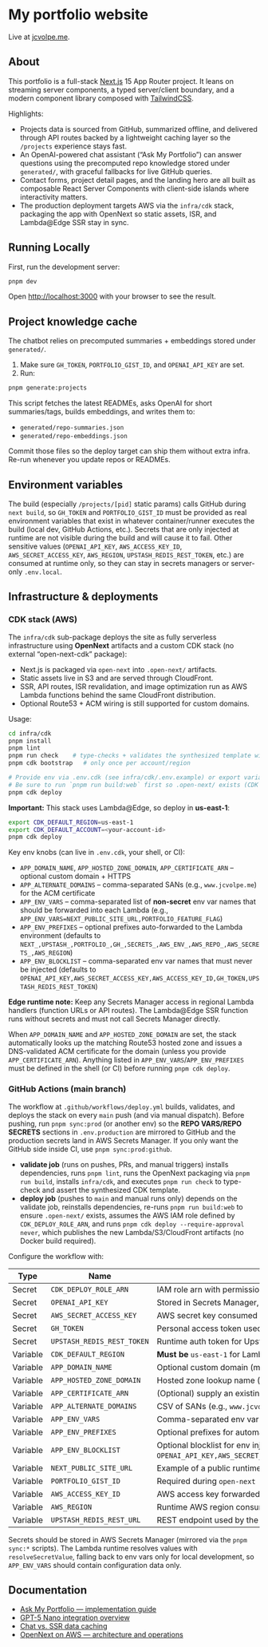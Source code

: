 # My portfolio website

Live at [jcvolpe.me](https://jcvolpe.me).

## About

This portfolio is a full-stack [Next.js](https://nextjs.org/) 15 App Router project. It leans on streaming server components, a typed server/client boundary, and a modern component library composed with [TailwindCSS](https://tailwindcss.com/).

Highlights:

- Projects data is sourced from GitHub, summarized offline, and delivered through API routes backed by a lightweight caching layer so the `/projects` experience stays fast.
- An OpenAI-powered chat assistant (“Ask My Portfolio”) can answer questions using the precomputed repo knowledge stored under `generated/`, with graceful fallbacks for live GitHub queries.
- Contact forms, project detail pages, and the landing hero are all built as composable React Server Components with client-side islands where interactivity matters.
- The production deployment targets AWS via the `infra/cdk` stack, packaging the app with OpenNext so static assets, ISR, and Lambda@Edge SSR stay in sync.

## Running Locally

First, run the development server:

```bash
pnpm dev
```

Open [http://localhost:3000](http://localhost:3000) with your browser to see the result.

## Project knowledge cache

The chatbot relies on precomputed summaries + embeddings stored under `generated/`.

1. Make sure `GH_TOKEN`, `PORTFOLIO_GIST_ID`, and `OPENAI_API_KEY` are set.
2. Run:

```bash
pnpm generate:projects
```

This script fetches the latest READMEs, asks OpenAI for short summaries/tags, builds embeddings, and writes them to:

- `generated/repo-summaries.json`
- `generated/repo-embeddings.json`

Commit those files so the deploy target can ship them without extra infra. Re-run whenever you update repos or READMEs.

## Environment variables

The build (especially `/projects/[pid]` static params) calls GitHub during `next build`, so `GH_TOKEN` and `PORTFOLIO_GIST_ID` must be provided as real environment variables that exist in whatever container/runner executes the build (local dev, GitHub Actions, etc.). Secrets that are only injected at runtime are not visible during the build and will cause it to fail. Other sensitive values (`OPENAI_API_KEY`, `AWS_ACCESS_KEY_ID`, `AWS_SECRET_ACCESS_KEY`, `AWS_REGION`, `UPSTASH_REDIS_REST_TOKEN`, etc.) are consumed at runtime only, so they can stay in secrets managers or server-only `.env.local`.

## Infrastructure & deployments

### CDK stack (AWS)

The `infra/cdk` sub-package deploys the site as fully serverless infrastructure using **OpenNext** artifacts and a custom CDK stack (no external “open-next-cdk” package):

- Next.js is packaged via `open-next` into `.open-next/` artifacts.
- Static assets live in S3 and are served through CloudFront.
- SSR, API routes, ISR revalidation, and image optimization run as AWS Lambda functions behind the same CloudFront distribution.
- Optional Route53 + ACM wiring is still supported for custom domains.

Usage:

```bash
cd infra/cdk
pnpm install
pnpm lint
pnpm run check    # type-checks + validates the synthesized template without Docker builds
pnpm cdk bootstrap   # only once per account/region

# Provide env via .env.cdk (see infra/cdk/.env.example) or export variables, then:
# Be sure to run `pnpm run build:web` first so .open-next/ exists (CDK can also build via pnpm if needed).
pnpm cdk deploy
```

**Important:** This stack uses Lambda@Edge, so deploy in **us-east-1**:

```bash
export CDK_DEFAULT_REGION=us-east-1
export CDK_DEFAULT_ACCOUNT=<your-account-id>
pnpm cdk deploy
```

Key env knobs (can live in `.env.cdk`, your shell, or CI):

- `APP_DOMAIN_NAME`, `APP_HOSTED_ZONE_DOMAIN`, `APP_CERTIFICATE_ARN` – optional custom domain + HTTPS
- `APP_ALTERNATE_DOMAINS` – comma-separated SANs (e.g., `www.jcvolpe.me`) for the ACM certificate
- `APP_ENV_VARS` – comma-separated list of **non-secret** env var names that should be forwarded into each Lambda (e.g., `APP_ENV_VARS=NEXT_PUBLIC_SITE_URL,PORTFOLIO_FEATURE_FLAG`)
- `APP_ENV_PREFIXES` – optional prefixes auto-forwarded to the Lambda environment (defaults to `NEXT_,UPSTASH_,PORTFOLIO_,GH_,SECRETS_,AWS_ENV_,AWS_REPO_,AWS_SECRETS_,AWS_REGION`)
- `APP_ENV_BLOCKLIST` – comma-separated env var names that must never be injected (defaults to `OPENAI_API_KEY,AWS_SECRET_ACCESS_KEY,AWS_ACCESS_KEY_ID,GH_TOKEN,UPSTASH_REDIS_REST_TOKEN`)

**Edge runtime note:** Keep any Secrets Manager access in regional Lambda handlers (function URLs or API routes). The Lambda@Edge SSR function runs without secrets and must not call Secrets Manager directly.

When `APP_DOMAIN_NAME` and `APP_HOSTED_ZONE_DOMAIN` are set, the stack automatically looks up the matching Route53 hosted zone and issues a DNS-validated ACM certificate for the domain (unless you provide `APP_CERTIFICATE_ARN`). Anything listed in `APP_ENV_VARS`/`APP_ENV_PREFIXES` must be defined in the shell (or CI) before running `pnpm cdk deploy`.

### GitHub Actions (main branch)

The workflow at `.github/workflows/deploy.yml` builds, validates, and deploys the stack on every `main` push (and via manual dispatch). Before pushing, run `pnpm sync:prod` (or another env) so the **REPO VARS/REPO SECRETS** sections in `.env.production` are mirrored to GitHub and the production secrets land in AWS Secrets Manager. If you only want the GitHub side inside CI, use `pnpm sync:prod:github`.

- **validate job** (runs on pushes, PRs, and manual triggers) installs dependencies, runs `pnpm lint`, runs the OpenNext packaging via `pnpm run build`, installs `infra/cdk`, and executes `pnpm run check` to type-check and assert the synthesized CDK template.
- **deploy job** (pushes to `main` and manual runs only) depends on the validate job, reinstalls dependencies, re-runs `pnpm run build:web` to ensure `.open-next/` exists, assumes the AWS IAM role defined by `CDK_DEPLOY_ROLE_ARN`, and runs `pnpm cdk deploy --require-approval never`, which publishes the new Lambda/S3/CloudFront artifacts (no Docker build required).

Configure the workflow with:

| Type     | Name                       | Description                                                                                                                                   |
| -------- | -------------------------- | --------------------------------------------------------------------------------------------------------------------------------------------- |
| Secret   | `CDK_DEPLOY_ROLE_ARN`      | IAM role arn with permissions to deploy S3/CloudFront/Lambda resources                                                                        |
| Secret   | `OPENAI_API_KEY`           | Stored in Secrets Manager, resolved at runtime                                                                                                |
| Secret   | `AWS_SECRET_ACCESS_KEY`    | AWS secret key consumed at runtime                                                                                                            |
| Secret   | `GH_TOKEN`                 | Personal access token used during `open-next build` and runtime                                                                               |
| Secret   | `UPSTASH_REDIS_REST_TOKEN` | Runtime auth token for Upstash REST                                                                                                           |
| Variable | `CDK_DEFAULT_REGION`       | **Must be** `us-east-1` for Lambda@Edge                                                                                                       |
| Variable | `APP_DOMAIN_NAME`          | Optional custom domain (must match ACM cert + hosted zone)                                                                                    |
| Variable | `APP_HOSTED_ZONE_DOMAIN`   | Hosted zone lookup name (e.g., `jcvolpe.me`)                                                                                                  |
| Variable | `APP_CERTIFICATE_ARN`      | (Optional) supply an existing ACM cert instead of auto-issuing one                                                                            |
| Variable | `APP_ALTERNATE_DOMAINS`    | CSV of SANs (e.g., `www.jcvolpe.me`) to add to the certificate                                                                                |
| Variable | `APP_ENV_VARS`             | Comma-separated env var names to inject (non-secret only)                                                                                     |
| Variable | `APP_ENV_PREFIXES`         | Optional prefixes for automatic env injection                                                                                                 |
| Variable | `APP_ENV_BLOCKLIST`        | Optional blocklist for env injection (defaults to `OPENAI_API_KEY,AWS_SECRET_ACCESS_KEY,AWS_ACCESS_KEY_ID,GH_TOKEN,UPSTASH_REDIS_REST_TOKEN`) |
| Variable | `NEXT_PUBLIC_SITE_URL`     | Example of a public runtime env var forwarded to Lambda                                                                                       |
| Variable | `PORTFOLIO_GIST_ID`        | Required during `open-next build` to fetch project data                                                                                       |
| Variable | `AWS_ACCESS_KEY_ID`        | AWS access key forwarded to Lambda for runtime AWS API calls                                                                                  |
| Variable | `AWS_REGION`               | Runtime AWS region consumed by the app                                                                                                        |
| Variable | `UPSTASH_REDIS_REST_URL`   | REST endpoint used by the chat rate limiter/cache                                                                                             |

Secrets should be stored in AWS Secrets Manager (mirrored via the `pnpm sync:*` scripts). The Lambda runtime resolves values with `resolveSecretValue`, falling back to env vars only for local development, so `APP_ENV_VARS` should contain configuration data only.

## Documentation

- [Ask My Portfolio — implementation guide](docs/ask-my-portfolio.md)
- [GPT-5 Nano integration overview](docs/gpt5-nano-integration.md)
- [Chat vs. SSR data caching](docs/chat-data-caching.md)
- [OpenNext on AWS — architecture and operations](docs/reference/opennext-aws.md)
